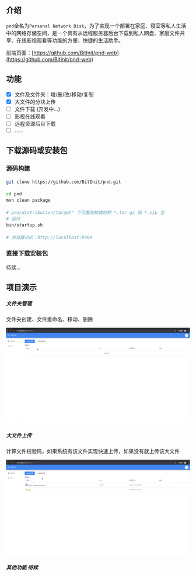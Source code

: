 ## 介绍
`pnd`全名为`Personal Network Disk`，为了实现一个部署在家庭、寝室等私人生活中的网络存储空间，是一个具有从远程服务器后台下载到私人网盘、家庭文件共享、在线影视观看等功能的方便、快捷的生活助手。

前端页面：[https://github.com/BitInit/pnd-web](https://github.com/BitInit/pnd-web)

## 功能
- [x] 文件及文件夹：增/删/改/移动/复制
- [x] 大文件的分块上传
- [ ] 文件下载 (开发中...)
- [ ] 影视在线观看
- [ ] 远程资源后台下载
- [ ] ......

## 下载源码或安装包
### 源码构建

``` sh
git clone https://github.com/BitInit/pnd.git

cd pnd
mvn clean package

# pnd/distribution/target" 下可看到构建好的 *.tar.gz 和 *.zip 包
# 运行
bin/startup.sh

# 浏览器访问：http://localhost:8989
```

### 直接下载安装包
待续...

## 项目演示
##### 文件夹管理
文件夹创建、文件重命名、移动、删除

![folder](doc/folder_manage.gif)

##### 大文件上传
计算文件校验码，如果系统有该文件实现快速上传，如果没有就上传该大文件

![fileUpload](doc/file_upload.gif)

##### 其他功能 待续